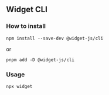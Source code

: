 ## Widget CLI
### How to install
```shell
npm install --save-dev @widget-js/cli
```
or
```shell
pnpm add -D @widget-js/cli
```
### Usage
```shell
npx widget
```
